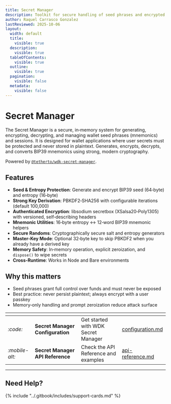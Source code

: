 ```yaml
---
title: Secret Manager
description: Toolkit for secure handling of seed phrases and encrypted payloads
author: Raquel Carrasco Gonzalez
lastReviewed: 2025-10-06
layout:
  width: default
  title:
    visible: true
  description:
    visible: true
  tableOfContents:
    visible: true
  outline:
    visible: true
  pagination:
    visible: false
  metadata:
    visible: false
---
```


# Secret Manager

The Secret Manager is a secure, in‑memory system for generating, encrypting, decrypting, and managing wallet seed phrases (mnemonics) and sessions. It is designed for wallet applications where user secrets must be protected and never stored in plaintext. Generates, encrypts, decrypts, and converts BIP39 mnemonics using strong, modern cryptography.

Powered by [`@tetherto/wdk-secret-manager`](https://github.com/tetherto/wdk-secret-manager).

## Features

- **Seed & Entropy Protection**: Generate and encrypt BIP39 seed (64‑byte) and entropy (16‑byte)
- **Strong Key Derivation**: PBKDF2‑SHA256 with configurable iterations (default 100,000)
- **Authenticated Encryption**: libsodium secretbox (XSalsa20‑Poly1305) with versioned, self‑describing headers
- **Mnemonic Utilities**: 16‑byte entropy ↔ 12‑word BIP39 mnemonic helpers
- **Secure Randoms**: Cryptographically secure salt and entropy generators
- **Master‑Key Mode**: Optional 32‑byte key to skip PBKDF2 when you already have a derived key
- **Memory Safety**: In‑memory operation, explicit zeroization, and `dispose()` to wipe secrets
- **Cross‑Runtime**: Works in Node and Bare environments

## Why this matters

- Seed phrases grant full control over funds and must never be exposed
- Best practice: never persist plaintext; always encrypt with a user passkey
- Memory‑only handling and prompt zeroization reduce attack surface



<table data-card-size="large" data-view="cards">
	<thead>
		<tr>
			<th></th>
			<th></th>
			<th></th>
			<th data-hidden data-card-target data-type="content-ref"></th>
		</tr>
	</thead>
	<tbody>
		<tr>
			<td>
				<i class="fa-code">:code:</i>
			</td>
			<td>
				<strong>Secret Manager Configuration</strong>
			</td>
			<td>Get started with WDK Secret Manager</td>
			<td>
				<a href="./configuration.md">configuration.md</a>
			</td>
		</tr>
		<tr>
			<td>
				<i class="fa-mobile-alt">:mobile-alt:</i>
			</td>
			<td>
				<strong>Secret Manager API Reference</strong>
			</td>
			<td>Check the API Reference and examples</td>
			<td>
				<a href="./api-reference.md">api-reference.md</a>
			</td>
		</tr>
	</tbody>
</table>


***

## Need Help?

{% include "../.gitbook/includes/support-cards.md" %}

